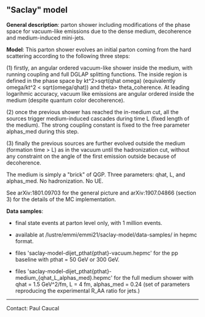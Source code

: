 ## "Saclay" model

**General description**: parton shower including modifications of the phase space for vacuum-like emissions due to the dense medium, decoherence and medium-induced mini-jets.

**Model**: This parton shower evolves an initial parton coming from the hard scattering according to the following three steps:

(1) firstly, an angular ordered vacuum-like shower inside the medium, with running coupling and full DGLAP splitting functions.
The inside region is defined in the phase space by kt^2>sqrt(qhat omega) (equivalently omega/kt^2 < sqrt(omega/qhat)) and theta> theta_coherence. At leading logarihmic accuracy, vacuum like emissions are angular ordered inside the medium (despite quantum color decoherence).

(2) once the previous shower has reached the in-medium cut, all the sources trigger medium-induced cascades during time L (fixed length of the medium). The strong coupling constant is fixed to the free parameter alphas_med during this step.

(3) finally the previous sources are further evolved outside the medium (formation time > L) as in the vacuum until the hadronization cut, without any constraint on the angle of the first emission outside because of decoherence. 

The medium is simply a "brick" of QGP. Three parameters: qhat, L, and alphas_med. No hadronization. No UE.

See arXiv:1801.09703 for the general picture and arXiv:1907.04866 (section 3) for the details of the MC implementation.

**Data samples**:

- final state events at parton level only, with 1 million events.

- available at /lustre/emmi/emmi21/saclay-model/data-samples/ in hepmc format.

- files 'saclay-model-dijet_pthat{pthat}-vacuum.hepmc' for the pp baseline with pthat = 50 GeV or 300 GeV.

- files 'saclay-model-dijet_pthat{pthat}-medium_{qhat_L_alphas_med}.hepmc' for the full medium shower with qhat = 1.5 GeV^2/fm, L = 4 fm, alphas_med = 0.24 (set of parameters reproducing the experimental R_AA ratio for jets.)

<hr>

Contact: Paul Caucal
